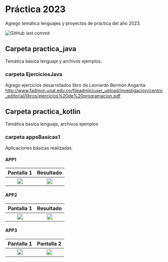 # Práctica 2023

Agrego temática lenguajes y proyectos de práctica del año 2023.

![GitHub last commit](https://img.shields.io/github/last-commit/jucaicedoa/practica_2023?style=plastic)

## Carpeta practica_java

Temática básica lenguaje y archivos ejemplos. 

### carpeta EjerciciosJava

Agrego ejercicios desarrollados libro de Leonardo Bermón Angarita: http://www.fadmon.unal.edu.co/fileadmin/user_upload/investigacion/centro_editorial/libros/ejercicios%20de%20programacion.pdf 

## Carpeta practica_kotlin

Temática básica lenguaje, archivos ejemplos

### carpeta appsBasicas1 

Aplicaciones básicas realizadas.

#### APP1
|                              Pantalla 1                               |                                Resultado                                |
|:---------------------------------------------------------------------:|:-----------------------------------------------------------------------:|
| <img src="https://imgur.com/TmAbdea.png" style="height: 50%; width:50%;"/> | <img src="https://imgur.com/1t8kjEx.png" style="height: 50%; width:50%;"/> |

#### APP2
|                              Pantalla 1                               |                                Resultado                                |
|:---------------------------------------------------------------------:|:-----------------------------------------------------------------------:|
| <img src="https://i.imgur.com/pPSRXyN.png" style="height: 50%; width:50%;"/> | <img src="https://i.imgur.com/5mLIkdN.png" style="height: 50%; width:50%;"/> |

#### APP3 
|                              Pantalla 1                               |                                Pantalla 2                                |
|:---------------------------------------------------------------------:|:-----------------------------------------------------------------------:|
| <img src="https://i.imgur.com/PfrySuH.png" style="height: 50%; width:50%;"/> | <img src="https://i.imgur.com/Qvp8Ln2.png" style="height: 50%; width:50%;"/> |